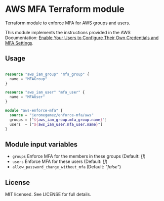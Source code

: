 # AWS MFA Terraform module

Terraform module to enforce MFA for AWS groups and users.

This module implements the instructions provided in the AWS Documentation: [Enable Your Users to Configure Their Own Credentials and MFA Settings](https://docs.aws.amazon.com/IAM/latest/UserGuide/tutorial_users-self-manage-mfa-and-creds.html).

## Usage

```tf

resource "aws_iam_group" "mfa_group" {
  name = "MFAGroup"
}

resource "aws_iam_user" "mfa_user" {
  name = "MFAUser"
}

module "aws-enforce-mfa" {
  source = "jeromegamez/enforce-mfa/aws"
  groups = ["${aws_iam_group.mfa_group.name}"]
  users  = ["${aws_iam_user.mfa_user.name}"]
}
```

## Module input variables

- `groups` Enforce MFA for the members in these groups (Default: _[]_)
- `users` Enforce MFA for these users (Default: _[]_)
- `allow_password_change_without_mfa` (Default: _"false"_)

## License

MIT licensed. See LICENSE for full details.
